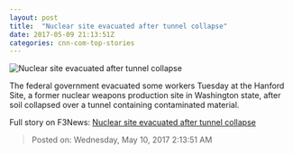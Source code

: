 ```yaml
---
layout: post
title:  "Nuclear site evacuated after tunnel collapse"
date: 2017-05-09 21:13:51Z
categories: cnn-com-top-stories
---
```


![Nuclear site evacuated after tunnel collapse](http://i2.cdn.cnn.com/cnnnext/dam/assets/130215162147-hanford-nuclear-reservation-disposal-facility-super-tease.jpg)

The federal government evacuated some workers Tuesday at the Hanford Site, a former nuclear weapons production site in Washington state, after soil collapsed over a tunnel containing contaminated material.


Full story on F3News: [Nuclear site evacuated after tunnel collapse](http://www.f3nws.com/n/WsMSxD)

> Posted on: Wednesday, May 10, 2017 2:13:51 AM
